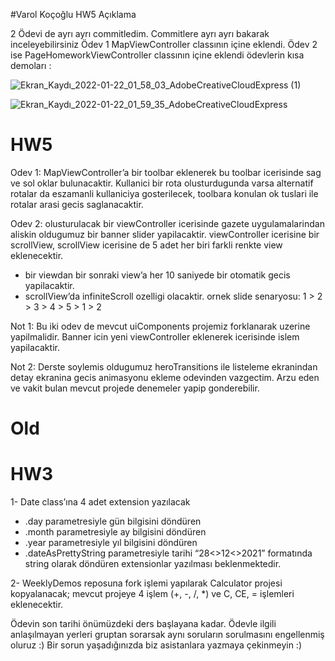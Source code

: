 #Varol Koçoğlu HW5 Açıklama

2 Ödevi de ayrı ayrı commitledim. Commitlere ayrı ayrı bakarak inceleyebilirsiniz
Ödev 1 MapViewController classının içine eklendi.
Ödev 2 ise PageHomeworkViewController classının içine eklendi ödevlerin kısa demoları :

![Ekran_Kaydı_2022-01-22_01_58_03_AdobeCreativeCloudExpress (1)](https://user-images.githubusercontent.com/50245363/150612331-30506f88-8915-4c66-b2c9-e4b1f98e2efd.gif)

![Ekran_Kaydı_2022-01-22_01_59_35_AdobeCreativeCloudExpress](https://user-images.githubusercontent.com/50245363/150612369-6a507080-4ef5-4433-86dc-781074b66851.gif)




# HW5

Odev 1: MapViewController’a bir toolbar eklenerek bu toolbar icerisinde sag ve sol oklar bulunacaktir. Kullanici bir rota olusturdugunda varsa alternatif rotalar da eszamanli kullaniciya gosterilecek, toolbara konulan ok tuslari ile rotalar arasi gecis saglanacaktir. 

Odev 2: olusturulacak bir viewController icerisinde gazete uygulamalarindan aliskin oldugumuz bir banner slider yapilacaktir. viewController icerisine bir scrollView, scrollView icerisine de 5 adet her biri farkli renkte view eklenecektir. 
- bir viewdan bir sonraki view’a her 10 saniyede bir otomatik gecis yapilacaktir. 
- scrollView’da infiniteScroll ozelligi olacaktir. ornek slide senaryosu: 1 > 2 > 3 > 4 > 5 > 1 > 2

Not 1: Bu iki odev de mevcut uiComponents projemiz forklanarak uzerine yapilmalidir. Banner icin yeni viewController eklenerek icerisinde islem yapilacaktir. 

Not 2: Derste soylemis oldugumuz heroTransitions ile listeleme ekranindan detay ekranina gecis animasyonu ekleme odevinden vazgectim. Arzu eden ve vakit bulan mevcut projede denemeler yapip gonderebilir. 

# Old
# HW3

1- Date class’ına 4 adet extension yazılacak
- .day parametresiyle gün bilgisini döndüren
- .month parametresiyle ay bilgisini döndüren
- .year parametresiyle yıl bilgisini döndüren
- .dateAsPrettyString parametresiyle tarihi “28<>12<>2021” formatında string olarak döndüren
extensionlar yazılması beklenmektedir.

2- WeeklyDemos reposuna fork işlemi yapılarak Calculator projesi kopyalanacak; mevcut projeye 4 işlem (+, -, /, *) ve C, CE, = işlemleri eklenecektir.

Ödevin son tarihi önümüzdeki ders başlayana kadar.
Ödevle ilgili anlaşılmayan yerleri gruptan sorarsak aynı soruların sorulmasını engellenmiş oluruz :)
Bir sorun yaşadığınızda biz asistanlara yazmaya çekinmeyin :)
